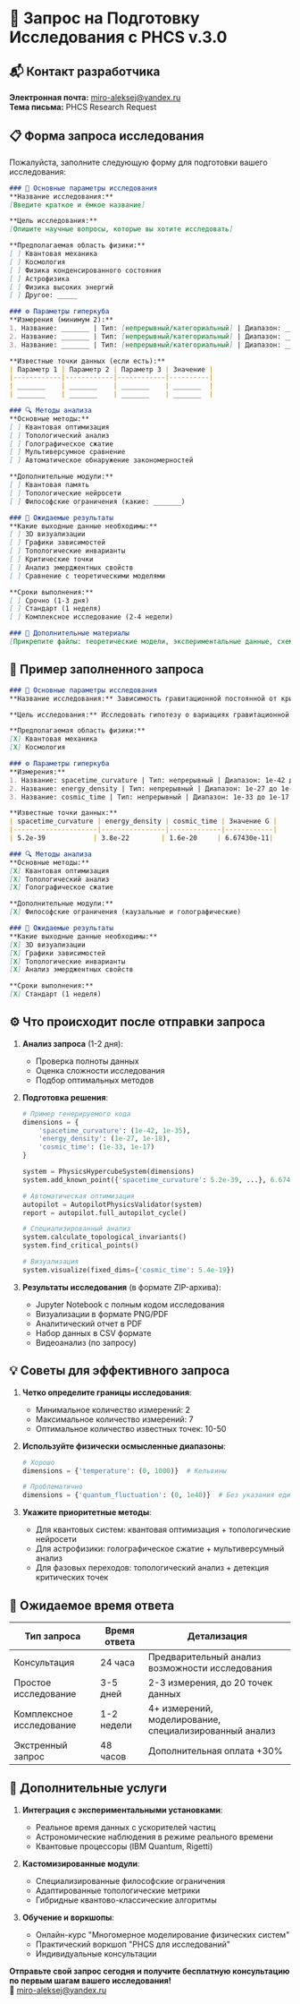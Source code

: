 # 🔬 Запрос на Подготовку Исследования с PHCS v.3.0

## 📬 Контакт разработчика
**Электронная почта:** [miro-aleksej@yandex.ru](mailto:miro-aleksej@yandex.ru?subject=PHCS%20Research%20Request)  
**Тема письма:** PHCS Research Request

## 📋 Форма запроса исследования
Пожалуйста, заполните следующую форму для подготовки вашего исследования:

```markdown
### 🧪 Основные параметры исследования
**Название исследования:**
[Введите краткое и ёмкое название]

**Цель исследования:**
[Опишите научные вопросы, которые вы хотите исследовать]

**Предполагаемая область физики:**
[ ] Квантовая механика
[ ] Космология
[ ] Физика конденсированного состояния
[ ] Астрофизика
[ ] Физика высоких энергий
[ ] Другое: _____

### ⚙️ Параметры гиперкуба
**Измерения (минимум 2):**
1. Название: _______ | Тип: [непрерывный/категориальный] | Диапазон: _______
2. Название: _______ | Тип: [непрерывный/категориальный] | Диапазон: _______
3. Название: _______ | Тип: [непрерывный/категориальный] | Диапазон: _______

**Известные точки данных (если есть):**
| Параметр 1 | Параметр 2 | Параметр 3 | Значение |
|------------|------------|------------|----------|
| _______    | _______    | _______    | _______  |
| _______    | _______    | _______    | _______  |

### 🔍 Методы анализа
**Основные методы:**
[ ] Квантовая оптимизация
[ ] Топологический анализ
[ ] Голографическое сжатие
[ ] Мультиверсумное сравнение
[ ] Автоматическое обнаружение закономерностей

**Дополнительные модули:**
[ ] Квантовая память
[ ] Топологические нейросети
[ ] Философские ограничения (какие: _______)

### 🎯 Ожидаемые результаты
**Какие выходные данные необходимы:**
[ ] 3D визуализации
[ ] Графики зависимостей
[ ] Топологические инварианты
[ ] Критические точки
[ ] Анализ эмерджентных свойств
[ ] Сравнение с теоретическими моделями

**Сроки выполнения:**
[ ] Срочно (1-3 дня)
[ ] Стандарт (1 неделя)
[ ] Комплексное исследование (2-4 недели)

### 📎 Дополнительные материалы
[Прикрепите файлы: теоретические модели, экспериментальные данные, схемы установок]
```

## 🧩 Пример заполненного запроса

```markdown
### 🧪 Основные параметры исследования
**Название исследования:** Зависимость гравитационной постоянной от кривизны пространства-времени

**Цель исследования:** Исследовать гипотезу о вариациях гравитационной постоянной G в областях с высокой кривизной пространства-времени

**Предполагаемая область физики:**
[X] Квантовая механика
[X] Космология

### ⚙️ Параметры гиперкуба
**Измерения:**
1. Название: spacetime_curvature | Тип: непрерывный | Диапазон: 1e-42 до 1e-35 (планковские единицы)
2. Название: energy_density | Тип: непрерывный | Диапазон: 1e-27 до 1e-18 Дж/м³
3. Название: cosmic_time | Тип: непрерывный | Диапазон: 1e-33 до 1e-17 секунд

**Известные точки данных:**
| spacetime_curvature | energy_density | cosmic_time | Значение G |
|---------------------|----------------|-------------|------------|
| 5.2e-39            | 3.8e-22        | 1.6e-20     | 6.67430e-11|

### 🔍 Методы анализа
**Основные методы:**
[X] Квантовая оптимизация
[X] Топологический анализ
[X] Голографическое сжатие

**Дополнительные модули:**
[X] Философские ограничения (каузальные и голографические)

### 🎯 Ожидаемые результаты
**Какие выходные данные необходимы:**
[X] 3D визуализации
[X] Графики зависимостей
[X] Топологические инварианты
[X] Анализ эмерджентных свойств

**Сроки выполнения:**
[X] Стандарт (1 неделя)
```

## ⚙️ Что происходит после отправки запроса

1. **Анализ запроса** (1-2 дня):
   - Проверка полноты данных
   - Оценка сложности исследования
   - Подбор оптимальных методов

2. **Подготовка решения**:
   ```python
   # Пример генерируемого кода
   dimensions = {
       'spacetime_curvature': (1e-42, 1e-35),
       'energy_density': (1e-27, 1e-18),
       'cosmic_time': (1e-33, 1e-17)
   }
   
   system = PhysicsHypercubeSystem(dimensions)
   system.add_known_point({'spacetime_curvature': 5.2e-39, ...}, 6.67430e-11)
   
   # Автоматическая оптимизация
   autopilot = AutopilotPhysicsValidator(system)
   report = autopilot.full_autopilot_cycle()
   
   # Специализированный анализ
   system.calculate_topological_invariants()
   system.find_critical_points()
   
   # Визуализация
   system.visualize(fixed_dims={'cosmic_time': 5.4e-19})
   ```

3. **Результаты исследования** (в формате ZIP-архива):
   - Jupyter Notebook с полным кодом исследования
   - Визуализации в формате PNG/PDF
   - Аналитический отчет в PDF
   - Набор данных в CSV формате
   - Видеоанализ (по запросу)

## 💡 Советы для эффективного запроса

1. **Четко определите границы исследования**:
   - Минимальное количество измерений: 2
   - Максимальное количество измерений: 7
   - Оптимальное количество известных точек: 10-50

2. **Используйте физически осмысленные диапазоны**:
   ```python
   # Хорошо
   dimensions = {'temperature': (0, 1000)}  # Кельвины
   
   # Проблематично
   dimensions = {'quantum_fluctuation': (0, 1e40)}  # Без указания единиц
   ```

3. **Укажите приоритетные методы**:
   - Для квантовых систем: квантовая оптимизация + топологические нейросети
   - Для астрофизики: голографическое сжатие + мультиверсумный анализ
   - Для фазовых переходов: топологический анализ + детекция критических точек

## 📅 Ожидаемое время ответа

| Тип запроса         | Время ответа | Детализация |
|---------------------|--------------|-------------|
| Консультация        | 24 часа      | Предварительный анализ возможности исследования |
| Простое исследование | 3-5 дней    | 2-3 измерения, до 20 точек данных |
| Комплексное исследование | 1-2 недели | 4+ измерений, моделирование, специализированный анализ |
| Экстренный запрос   | 48 часов     | Дополнительная оплата +30% |

## 🌟 Дополнительные услуги

1. **Интеграция с экспериментальными установками**:
   - Реальное время данных с ускорителей частиц
   - Астрономические наблюдения в режиме реального времени
   - Квантовые процессоры (IBM Quantum, Rigetti)

2. **Кастомизированные модули**:
   - Специализированные философские ограничения
   - Адаптированные топологические метрики
   - Гибридные квантово-классические алгоритмы

3. **Обучение и воркшопы**:
   - Онлайн-курс "Многомерное моделирование физических систем"
   - Практический воркшоп "PHCS для исследований"
   - Индивидуальные консультации

**Отправьте свой запрос сегодня и получите бесплатную консультацию по первым шагам вашего исследования!**  
📧 [miro-aleksej@yandex.ru](mailto:miro-aleksej@yandex.ru?subject=PHCS%20Research%20Request)
